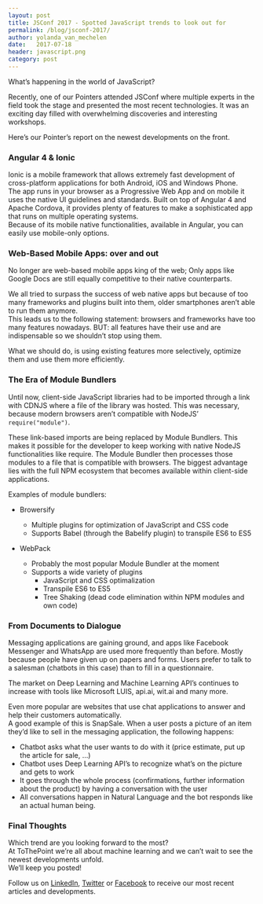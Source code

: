```yaml
---
layout: post
title: JSConf 2017 - Spotted JavaScript trends to look out for
permalink: /blog/jsconf-2017/
author: yolanda_van_mechelen
date:   2017-07-18
header: javascript.png
category: post
---
```


What’s happening in the world of JavaScript?  

Recently, one of our Pointers attended JSConf where multiple experts in the field took the stage and presented the most recent technologies.  It was an exciting day filled with overwhelming discoveries and interesting workshops. 

Here’s our Pointer’s report on the newest developments on the front. 


### Angular 4 & Ionic
Ionic is a mobile framework that allows extremely fast development of cross-platform applications for both Android, iOS and Windows Phone.  
The app runs in your browser as a Progressive Web App and on mobile it uses the native UI guidelines and standards. Built on top of Angular 4 and Apache Cordova, it provides plenty of features to make a sophisticated app that runs on multiple operating systems.  
Because of its mobile native functionalities, available in Angular, you can easily use mobile-only options. 

###	Web-Based Mobile Apps: over and out 
No longer are web-based mobile apps king of the web; Only apps like Google Docs are still equally competitive to their native counterparts.

We all tried to surpass the success of web native apps but because of too many frameworks and plugins built into them, older smartphones aren’t able to run them anymore.  
This leads us to the following statement: browsers and frameworks have too many features nowadays. BUT: all features have their use and are indispensable so we shouldn’t stop using them. 

What we should do, is using existing features more selectively, optimize them and use them more efficiently. 

### The Era of Module Bundlers
Until now, client-side JavaScript libraries had to be imported through a link with CDNJS where a file of the library was hosted. This was necessary, because modern browsers aren’t compatible with NodeJS’ `require("module")`.  

These link-based imports are being replaced by Module Bundlers. This makes it possible for the developer to keep working with native NodeJS functionalities like require. The Module Bundler then processes those modules to a file that is compatible with browsers. The biggest advantage lies with the full NPM ecosystem that becomes available within client-side applications.

Examples of module bundlers:  

-	Browersify
    -	Multiple plugins for optimization of JavaScript and CSS code
    -	Supports Babel (through the Babelify plugin) to transpile ES6 to ES5

-	WebPack
    -	Probably the most popular Module Bundler at the moment
    -	Supports a wide variety of plugins
        -	JavaScript and CSS optimalization
        -	Transpile ES6 to ES5
        -	Tree Shaking (dead code elimination within NPM modules and own code)

### From Documents to Dialogue
Messaging applications are gaining ground, and apps like Facebook Messenger and WhatsApp are used more frequently than before. Mostly because people have given up on papers and forms. Users prefer to talk to a salesman (chatbots in this case) than to fill in a questionnaire.  

The market on Deep Learning and Machine Learning API’s continues to increase with tools like Microsoft LUIS, api.ai, wit.ai and many more.  


Even more popular are websites that use chat applications to answer and help their customers automatically.  
A good example of this is SnapSale. When a user posts a picture of an item they’d like to sell in the messaging application, the following happens:  

-	Chatbot asks what the user wants to do with it (price estimate, put up the article for sale, …)
-	Chatbot uses Deep Learning API’s to recognize what’s on the picture and gets to work
-	It goes through the whole process (confirmations, further information about the product) by having a conversation with the user
-	All conversations happen in Natural Language and the bot responds like an actual human being.  

### Final Thoughts
Which trend are you looking forward to the most?  
At ToThePoint we’re all about machine learning and we can’t wait to see the newest developments unfold.  
We’ll keep you posted!  

Follow us on [LinkedIn](https://www.linkedin.com/company/to-the-point-it-company), [Twitter](https://twitter.com/ToThePoint_ITCo) or [Facebook](https://www.facebook.com/ToThePointITCo) to receive our most recent articles and developments.